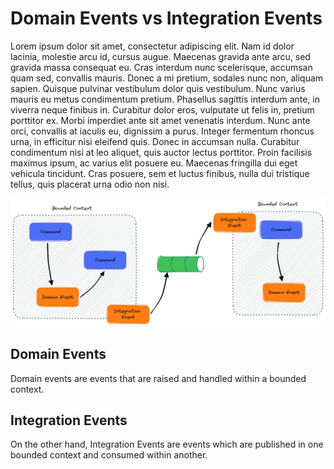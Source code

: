 # Domain Events vs Integration Events

Lorem ipsum dolor sit amet, consectetur adipiscing elit. Nam id dolor lacinia, molestie arcu id, cursus augue. Maecenas gravida ante arcu, sed gravida massa consequat eu. Cras interdum nunc scelerisque, accumsan quam sed, convallis mauris. Donec a mi pretium, sodales nunc non, aliquam sapien. Quisque pulvinar vestibulum dolor quis vestibulum. Nunc varius mauris eu metus condimentum pretium. Phasellus sagittis interdum ante, in viverra neque finibus in. Curabitur dolor eros, vulputate ut felis in, pretium porttitor ex. Morbi imperdiet ante sit amet venenatis interdum. Nunc ante orci, convallis at iaculis eu, dignissim a purus. Integer fermentum rhoncus urna, in efficitur nisi eleifend quis. Donec in accumsan nulla. Curabitur condimentum nisi at leo aliquet, quis auctor lectus porttitor. Proin facilisis maximus ipsum, ac varius elit posuere eu. Maecenas fringilla dui eget vehicula tincidunt. Cras posuere, sem et luctus finibus, nulla dui tristique tellus, quis placerat urna odio non nisi.

![alt text](images/domain-integration.png "Title")

## Domain Events
Domain events are events that are raised and handled within a bounded context.

## Integration Events
On the other hand, Integration Events are events which are published in one bounded context and consumed within another.
